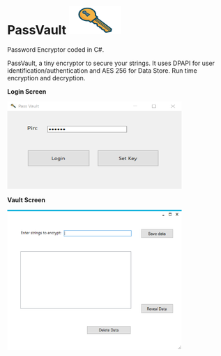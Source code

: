 # PassVault  <img src="https://raw.githubusercontent.com/seriousdoge/PassVault/master/key1.png" width="120" height="65" />
Password Encryptor coded in C#.

PassVault, a tiny encryptor to secure your strings. It uses DPAPI for user identification/authentication and AES 256 for Data Store. Run time encryption and decryption.

**Login Screen**

<img src="https://raw.githubusercontent.com/seriousdoge/PassVault/master/PassVault/Login.png" width="400" height="200" />


**Vault Screen**

<img src="https://raw.githubusercontent.com/seriousdoge/PassVault/master/PassVault/Vault.png" width="400" height="320" />
